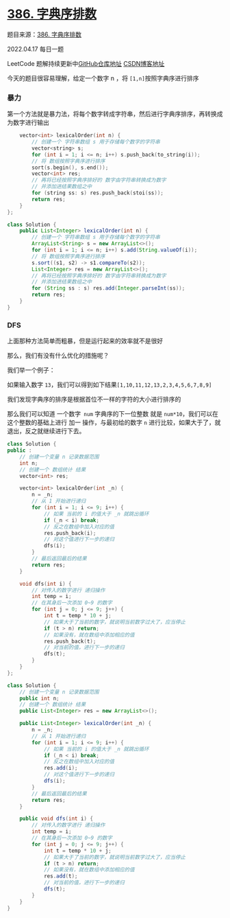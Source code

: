 # [386. 字典序排数](https://leetcode-cn.com/problems/lexicographical-numbers/)

题目来源：[386. 字典序排数](https://leetcode-cn.com/problems/lexicographical-numbers/)

2022.04.17 每日一题

LeetCode 题解持续更新中[GitHub仓库地址](https://github.com/SleepingXiaoming/LeetCode-Problem-Solution.git) [CSDN博客地址](https://blog.csdn.net/qq_46176960/category_11617162.html)

今天的题目很容易理解，给定一个数字 n ，将 `[1,n]`按照字典序进行排序

### 暴力

第一个方法就是暴力法，将每个数字转成字符串，然后进行字典序排序，再转换成为数字进行输出

```C++ [ ]
    vector<int> lexicalOrder(int n) {
        // 创建一个 字符串数组 s 用于存储每个数字的字符串
        vector<string> s;
        for (int i = 1; i <= n; i++) s.push_back(to_string(i));
        // 将 数组按照字典序进行排序
        sort(s.begin(), s.end());
        vector<int> res;
        // 再将已经按照字典序排好的 数字由字符串转换成为数字
        // 并添加进结果数组之中
        for (string ss: s) res.push_back(stoi(ss));
        return res;
    }
};
```

```Java [ ]
class Solution {
    public List<Integer> lexicalOrder(int n) {
        // 创建一个 字符串数组 s 用于存储每个数字的字符串
        ArrayList<String> s = new ArrayList<>();
        for (int i = 1; i <= n; i++) s.add(String.valueOf(i));
        // 将 数组按照字典序进行排序
        s.sort((s1, s2) -> s1.compareTo(s2));
        List<Integer> res = new ArrayList<>();
        // 再将已经按照字典序排好的 数字由字符串转换成为数字
        // 并添加进结果数组之中
        for (String ss : s) res.add(Integer.parseInt(ss));
        return res;
    }
}
```

### DFS

上面那种方法简单而粗暴，但是运行起来的效率就不是很好

那么，我们有没有什么优化的措施呢？

我们举一个例子：

如果输入数字 `13`，我们可以得到如下结果`[1,10,11,12,13,2,3,4,5,6,7,8,9]`

我们发现字典序的排序是根据首位不一样的字符的大小进行排序的

那么我们可以知道 一个数字` num`  字典序的下一位整数 就是 `num*10`，我们可以在这个整数的基础上进行 加一 操作，与最初给的数字 `n` 进行比较，如果大于了，就退出，反之就继续进行下去。

```C++ [ ]
class Solution {
public :
    // 创建一个变量 n 记录数据范围
    int n;
    // 创建一个 数组统计 结果
    vector<int> res;

    vector<int> lexicalOrder(int _n) {
        n = _n;
        // 从 1 开始进行递归
        for (int i = 1; i <= 9; i++) {
            // 如果 当前的 i 的值大于 _n 就跳出循环
            if (_n < i) break;
            // 反之在数组中加入对应的值
            res.push_back(i);
            // 对这个值进行下一步的递归
            dfs(i);
        }
        // 最后返回最后的结果
        return res;
    }

    void dfs(int i) {
        // 对传入的数字进行 递归操作
        int temp = i;
        // 在其身后一次添加 0~9 的数字
        for (int j = 0; j <= 9; j++) {
            int t = temp * 10 + j;
            // 如果大于了当前的数字，就说明当前数字过大了，应当停止
            if (t > n) return;
            // 如果没有，就在数组中添加相应的值
            res.push_back(t);
            // 对当前的值，进行下一步的递归
            dfs(t);
        }
    }
};
```

```Java [ ]
class Solution {
    // 创建一个变量 n 记录数据范围
    public int n;
    // 创建一个 数组统计 结果
    public List<Integer> res = new ArrayList<>();

    public List<Integer> lexicalOrder(int _n) {
        n = _n;
        // 从 1 开始进行递归
        for (int i = 1; i <= 9; i++) {
            // 如果 当前的 i 的值大于 _n 就跳出循环
            if (_n < i) break;
            // 反之在数组中加入对应的值
            res.add(i);
            // 对这个值进行下一步的递归
            dfs(i);
        }
        // 最后返回最后的结果
        return res;
    }

    public void dfs(int i) {
        // 对传入的数字进行 递归操作
        int temp = i;
        // 在其身后一次添加 0~9 的数字
        for (int j = 0; j <= 9; j++) {
            int t = temp * 10 + j;
            // 如果大于了当前的数字，就说明当前数字过大了，应当停止
            if (t > n) return;
            // 如果没有，就在数组中添加相应的值
            res.add(t);
            // 对当前的值，进行下一步的递归
            dfs(t);
        }
    }
}
```

